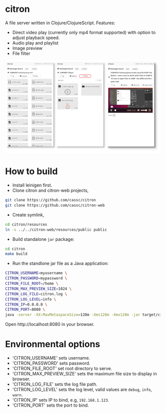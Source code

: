 # citron

A file server written in Clojure/ClojureScript. Features:

* Direct video play (currently only mp4 format supported) with option to adjust playback speed.
* Audio play and playlist
* Image preview
* File filter


<img src="citron-preview.png"/>



# How to build

* Install leinigen first.
* Clone citron and citron-web projects,

``` bash
git clone https://github.com/cassc/citron
git clone https://github.com/cassc/citron-web
```

* Create symlink, 

``` bash
cd citron/resources
ln -s ../../citron-web/resources/public public
```

* Build standalone `jar` package:

``` bash
cd citron
make build
```

* Run the standlone jar file as a Java application: 

```bash
CITRON_USERNAME=myusername \
CITRON_PASSWORD=mypassword \
CITRON_FILE_ROOT=/home \
CITRON_MAX_PREVIEW_SIZE=1024 \
CITRON_LOG_FILE=citron.log \
CITRON_LOG_LEVEL=info \
CITRON_IP=0.0.0.0 \
CITRON_PORT=8080 \
java -server -XX:MaxMetaspaceSize=128m -Xms128m -Xmx128m -jar target/citron-*-standalone.jar
```

Open http://localhost:8080 in your browser.

# Environmental options

* 'CITRON_USERNAME' sets username.
* 'CITRON_PASSWORD' sets password.
* 'CITRON_FILE_ROOT' set root directory to serve.
* 'CITRON_MAX_PREVIEW_SIZE' sets the maximum file size to display in browser. 
* 'CITRON_LOG_FILE' sets the log file path.
* 'CITRON_LOG_LEVEL' sets the log level, valid values are `debug`, `info`, `warn`.
* 'CITRON_IP' sets IP to bind, e.g, `192.168.1.123`. 
* 'CITRON_PORT' sets the port to bind.

